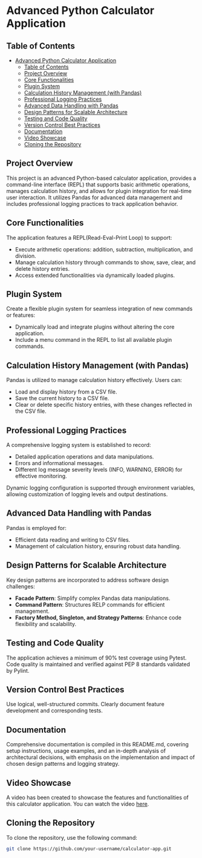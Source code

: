 # Advanced Python Calculator Application

## Table of Contents
- [Advanced Python Calculator Application](#advanced-python-calculator-application)
  - [Table of Contents](#table-of-contents)
  - [Project Overview](#project-overview)
  - [Core Functionalities](#core-functionalities)
  - [Plugin System](#plugin-system)
  - [Calculation History Management (with Pandas)](#calculation-history-management-with-pandas)
  - [Professional Logging Practices](#professional-logging-practices)
  - [Advanced Data Handling with Pandas](#advanced-data-handling-with-pandas)
  - [Design Patterns for Scalable Architecture](#design-patterns-for-scalable-architecture)
  - [Testing and Code Quality](#testing-and-code-quality)
  - [Version Control Best Practices](#version-control-best-practices)
  - [Documentation](#documentation)
  - [Video Showcase](#video-showcase)
  - [Cloning the Repository](#cloning-the-repository)

## Project Overview
This project is an advanced Python-based calculator application, provides a command-line interface (REPL) that supports basic arithmetic operations, manages calculation history, and allows for plugin integration for real-time user interaction. It utilizes Pandas for advanced data management and includes professional logging practices to track application behavior.

## Core Functionalities
The application features a REPL(Read-Eval-Print Loop) to support:
- Execute arithmetic operations: addition, subtraction, multiplication, and division.
- Manage calculation history through commands to show, save, clear, and delete history entries.
- Access extended functionalities via dynamically loaded plugins.

## Plugin System
Create a flexible plugin system for seamless integration of new commands or features:
- Dynamically load and integrate plugins without altering the core application.
- Include a menu command in the REPL to list all available plugin commands.

## Calculation History Management (with Pandas)
Pandas is utilized to manage calculation history effectively. Users can:
- Load and display history from a CSV file.
- Save the current history to a CSV file.
- Clear or delete specific history entries, with these changes reflected in the CSV file.

## Professional Logging Practices
A comprehensive logging system is established to record:
- Detailed application operations and data manipulations.
- Errors and informational messages.
- Different log message severity levels (INFO, WARNING, ERROR) for effective monitoring.

Dynamic logging configuration is supported through environment variables, allowing customization of logging levels and output destinations.

## Advanced Data Handling with Pandas
Pandas is employed for:
- Efficient data reading and writing to CSV files.
- Management of calculation history, ensuring robust data handling.

## Design Patterns for Scalable Architecture
Key design patterns are incorporated to address software design challenges:
- **Facade Pattern**: Simplify complex Pandas data manipulations.
- **Command Pattern**: Structures RELP commands for efficient management.
- **Factory Method, Singleton, and Strategy Patterns**: Enhance code flexibility and scalability.

## Testing and Code Quality
The application achieves a minimum of 90% test coverage using Pytest. Code quality is maintained and verified against PEP 8 standards validated by Pylint.

## Version Control Best Practices
Use logical, well-structured commits. Clearly document feature development and corresponding tests.

## Documentation
Comprehensive documentation is compiled in this README.md, covering setup instructions, usage examples, and an in-depth analysis of architectural decisions, with emphasis on the implementation and impact of chosen design patterns and logging strategy.

## Video Showcase
A video has been created to showcase the features and functionalities of this calculator application. You can watch the video [here](https://drive.google.com/file/d/1QwZ0yXbqtH3Y802n7kaqVLQK9bEFmy9A/view?usp=sharing).

## Cloning the Repository
To clone the repository, use the following command:
```bash
git clone https://github.com/your-username/calculator-app.git